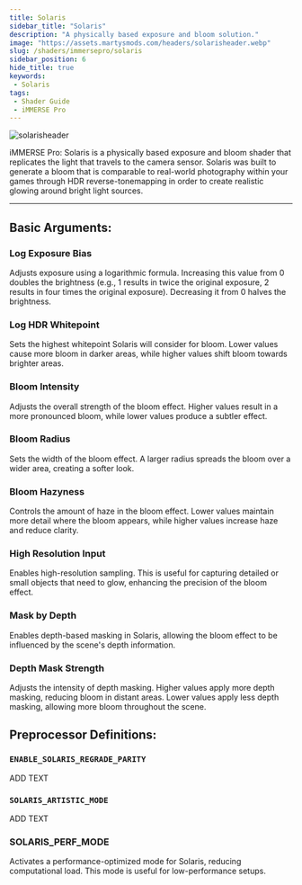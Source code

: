 ```yaml
---
title: Solaris
sidebar_title: "Solaris"
description: "A physically based exposure and bloom solution."
image: "https://assets.martysmods.com/headers/solarisheader.webp"
slug: /shaders/immersepro/solaris
sidebar_position: 6
hide_title: true
keywords: 
 - Solaris
tags:
 - Shader Guide
 - iMMERSE Pro
---
```


![solarisheader](https://assets.martysmods.com/headers/solarisheader.webp)

iMMERSE Pro: Solaris is a physically based exposure and bloom shader that replicates the light that travels to the camera sensor. Solaris was built to generate a bloom that is comparable to real-world photography within your games through HDR reverse-tonemapping in order to create realistic glowing around bright light sources.

---

## Basic Arguments:

### Log Exposure Bias
Adjusts exposure using a logarithmic formula. Increasing this value from 0 doubles the brightness (e.g., 1 results in twice the original exposure, 2 results in four times the original exposure). Decreasing it from 0 halves the brightness.

### Log HDR Whitepoint
Sets the highest whitepoint Solaris will consider for bloom. Lower values cause more bloom in darker areas, while higher values shift bloom towards brighter areas.

### Bloom Intensity
Adjusts the overall strength of the bloom effect. Higher values result in a more pronounced bloom, while lower values produce a subtler effect.

### Bloom Radius
Sets the width of the bloom effect. A larger radius spreads the bloom over a wider area, creating a softer look. 

### Bloom Hazyness
Controls the amount of haze in the bloom effect. Lower values maintain more detail where the bloom appears, while higher values increase haze and reduce clarity.

### High Resolution Input
Enables high-resolution sampling. This is useful for capturing detailed or small objects that need to glow, enhancing the precision of the bloom effect.

### Mask by Depth
Enables depth-based masking in Solaris, allowing the bloom effect to be influenced by the scene's depth information.

### Depth Mask Strength
Adjusts the intensity of depth masking. Higher values apply more depth masking, reducing bloom in distant areas. Lower values apply less depth masking, allowing more bloom throughout the scene.

## Preprocessor Definitions:

### `ENABLE_SOLARIS_REGRADE_PARITY`
ADD TEXT

### `SOLARIS_ARTISTIC_MODE`
ADD TEXT

### SOLARIS_PERF_MODE
Activates a performance-optimized mode for Solaris, reducing computational load. This mode is useful for low-performance setups.